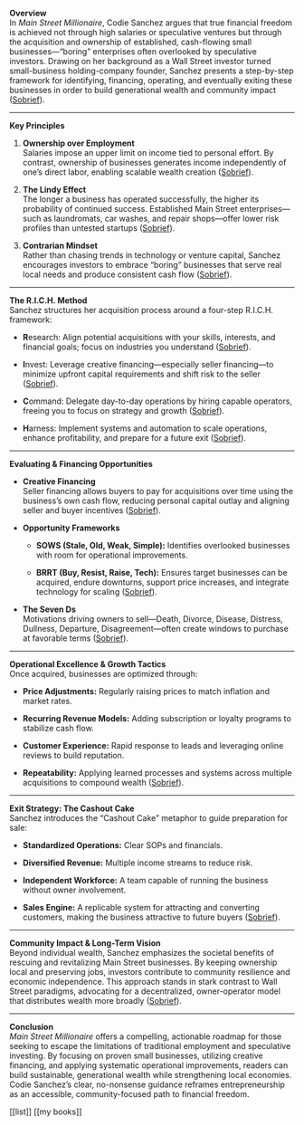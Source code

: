 **Overview**  
In _Main Street Millionaire_, Codie Sanchez argues that true financial freedom is achieved not through high salaries or speculative ventures but through the acquisition and ownership of established, cash-flowing small businesses—“boring” enterprises often overlooked by speculative investors. Drawing on her background as a Wall Street investor turned small-business holding-company founder, Sanchez presents a step-by-step framework for identifying, financing, operating, and eventually exiting these businesses in order to build generational wealth and community impact ([Sobrief](https://sobrief.com/books/main-street-millionaire "Main Street Millionaire | Summary, Quotes, FAQ, Audio")).

---

**Key Principles**

1. **Ownership over Employment**  
    Salaries impose an upper limit on income tied to personal effort. By contrast, ownership of businesses generates income independently of one’s direct labor, enabling scalable wealth creation ([Sobrief](https://sobrief.com/books/main-street-millionaire "Main Street Millionaire | Summary, Quotes, FAQ, Audio")).
    
2. **The Lindy Effect**  
    The longer a business has operated successfully, the higher its probability of continued success. Established Main Street enterprises—such as laundromats, car washes, and repair shops—offer lower risk profiles than untested startups ([Sobrief](https://sobrief.com/books/main-street-millionaire "Main Street Millionaire | Summary, Quotes, FAQ, Audio")).
    
3. **Contrarian Mindset**  
    Rather than chasing trends in technology or venture capital, Sanchez encourages investors to embrace “boring” businesses that serve real local needs and produce consistent cash flow ([Sobrief](https://sobrief.com/books/main-street-millionaire "Main Street Millionaire | Summary, Quotes, FAQ, Audio")).
    

---

**The R.I.C.H. Method**  
Sanchez structures her acquisition process around a four-step R.I.C.H. framework:

- **R**esearch: Align potential acquisitions with your skills, interests, and financial goals; focus on industries you understand ([Sobrief](https://sobrief.com/books/main-street-millionaire "Main Street Millionaire | Summary, Quotes, FAQ, Audio")).
    
- **I**nvest: Leverage creative financing—especially seller financing—to minimize upfront capital requirements and shift risk to the seller ([Sobrief](https://sobrief.com/books/main-street-millionaire "Main Street Millionaire | Summary, Quotes, FAQ, Audio")).
    
- **C**ommand: Delegate day-to-day operations by hiring capable operators, freeing you to focus on strategy and growth ([Sobrief](https://sobrief.com/books/main-street-millionaire "Main Street Millionaire | Summary, Quotes, FAQ, Audio")).
    
- **H**arness: Implement systems and automation to scale operations, enhance profitability, and prepare for a future exit ([Sobrief](https://sobrief.com/books/main-street-millionaire "Main Street Millionaire | Summary, Quotes, FAQ, Audio")).
    

---

**Evaluating & Financing Opportunities**

- **Creative Financing**  
    Seller financing allows buyers to pay for acquisitions over time using the business’s own cash flow, reducing personal capital outlay and aligning seller and buyer incentives ([Sobrief](https://sobrief.com/books/main-street-millionaire "Main Street Millionaire | Summary, Quotes, FAQ, Audio")).
    
- **Opportunity Frameworks**
    
    - **SOWS (Stale, Old, Weak, Simple):** Identifies overlooked businesses with room for operational improvements.
        
    - **BRRT (Buy, Resist, Raise, Tech):** Ensures target businesses can be acquired, endure downturns, support price increases, and integrate technology for scaling ([Sobrief](https://sobrief.com/books/main-street-millionaire "Main Street Millionaire | Summary, Quotes, FAQ, Audio")).
        
- **The Seven Ds**  
    Motivations driving owners to sell—Death, Divorce, Disease, Distress, Dullness, Departure, Disagreement—often create windows to purchase at favorable terms ([Sobrief](https://sobrief.com/books/main-street-millionaire "Main Street Millionaire | Summary, Quotes, FAQ, Audio")).
    

---

**Operational Excellence & Growth Tactics**  
Once acquired, businesses are optimized through:

- **Price Adjustments:** Regularly raising prices to match inflation and market rates.
    
- **Recurring Revenue Models:** Adding subscription or loyalty programs to stabilize cash flow.
    
- **Customer Experience:** Rapid response to leads and leveraging online reviews to build reputation.
    
- **Repeatability:** Applying learned processes and systems across multiple acquisitions to compound wealth ([Sobrief](https://sobrief.com/books/main-street-millionaire "Main Street Millionaire | Summary, Quotes, FAQ, Audio")).
    

---

**Exit Strategy: The Cashout Cake**  
Sanchez introduces the “Cashout Cake” metaphor to guide preparation for sale:

- **Standardized Operations:** Clear SOPs and financials.
    
- **Diversified Revenue:** Multiple income streams to reduce risk.
    
- **Independent Workforce:** A team capable of running the business without owner involvement.
    
- **Sales Engine:** A replicable system for attracting and converting customers, making the business attractive to future buyers ([Sobrief](https://sobrief.com/books/main-street-millionaire "Main Street Millionaire | Summary, Quotes, FAQ, Audio")).
    

---

**Community Impact & Long-Term Vision**  
Beyond individual wealth, Sanchez emphasizes the societal benefits of rescuing and revitalizing Main Street businesses. By keeping ownership local and preserving jobs, investors contribute to community resilience and economic independence. This approach stands in stark contrast to Wall Street paradigms, advocating for a decentralized, owner-operator model that distributes wealth more broadly ([Sobrief](https://sobrief.com/books/main-street-millionaire "Main Street Millionaire | Summary, Quotes, FAQ, Audio")).

---

**Conclusion**  
_Main Street Millionaire_ offers a compelling, actionable roadmap for those seeking to escape the limitations of traditional employment and speculative investing. By focusing on proven small businesses, utilizing creative financing, and applying systematic operational improvements, readers can build sustainable, generational wealth while strengthening local economies. Codie Sanchez’s clear, no-nonsense guidance reframes entrepreneurship as an accessible, community-focused path to financial freedom.


[[list]]
[[my books]]
